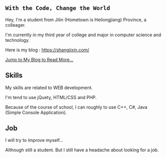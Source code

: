 `With the Code, Change the World`
------
Hey, I'm a student from Jilin (Hometown is Heilongjiang) Province, a colleager.

I'm currently in my third year of college and major in computer science and technology.

Here is my blog : https://shangjixin.com/

[Jump to My Blog to Read More...](https://shangjixin.com/about.html)

## Skills
My skills are related to WEB development.

I'm tend to use jQuety, HTML/CSS and PHP.

Because of the course of school, I can roughly to use C++, C#, Java (Simple Console Application).

## Job
I will try to improve myself...

Although still a student. But I still have a headache about looking for a job.

<!--
**ShangJixin/ShangJixin** is a ✨ _special_ ✨ repository because its `README.md` (this file) appears on your GitHub profile.

Here are some ideas to get you started:

- 🔭 I’m currently working on ...
- 🌱 I’m currently learning ...
- 👯 I’m looking to collaborate on ...
- 🤔 I’m looking for help with ...
- 💬 Ask me about ...
- 📫 How to reach me: ...
- 😄 Pronouns: ...
- ⚡ Fun fact: ...
-->
